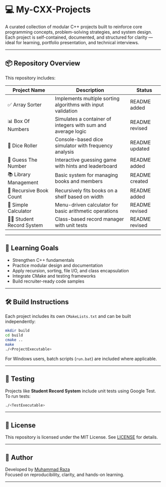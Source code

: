# 💻 My-CXX-Projects

A curated collection of modular C++ projects built to reinforce core programming concepts, problem-solving strategies, and system design. Each project is self-contained, documented, and structured for clarity — ideal for learning, portfolio presentation, and technical interviews.

---

## 📦 Repository Overview

This repository includes:

| Project Name              | Description                                                  | Status         |
|--------------------------|--------------------------------------------------------------|----------------|
| ✅ Array Sorter           | Implements multiple sorting algorithms with input validation | README added   |
| 📊 Box Of Numbers         | Simulates a container of integers with sum and average logic | README revised |
| 🎲 Dice Roller            | Console-based dice simulator with frequency analysis         | README updated |
| 🎯 Guess The Number       | Interactive guessing game with hints and leaderboard         | README added   |
| 📚 Library Management     | Basic system for managing books and members                  | README created |
| 🔁 Recursive Book Count   | Recursively fits books on a shelf based on width             | README added   |
| 🧮 Simple Calculator       | Menu-driven calculator for basic arithmetic operations       | README revised |
| 🧑‍🎓 Student Record System | Class-based record manager with unit tests                   | README revised |

---

## 🧠 Learning Goals

- Strengthen C++ fundamentals
- Practice modular design and documentation
- Apply recursion, sorting, file I/O, and class encapsulation
- Integrate CMake and testing frameworks
- Build recruiter-ready code samples

---

## 🛠️ Build Instructions

Each project includes its own `CMakeLists.txt` and can be built independently:

```bash
mkdir build
cd build
cmake ..
make
./<ProjectExecutable>
```

For Windows users, batch scripts (`run.bat`) are included where applicable.

---

## 🧪 Testing

Projects like **Student Record System** include unit tests using Google Test. To run tests:

```bash
./<TestExecutable>
```

---

## 📄 License

This repository is licensed under the MIT License. See [LICENSE](./LICENSE) for details.

---

## 🙌 Author

Developed by [Muhammad Raza](https://github.com/RazaJavaid2004)  
Focused on reproducibility, clarity, and hands-on learning.

---
